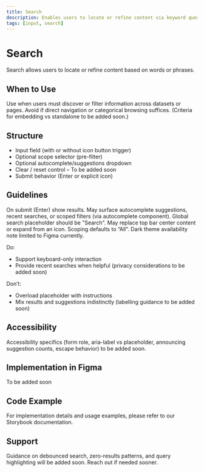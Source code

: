 ```yaml
---
title: Search
description: Enables users to locate or refine content via keyword queries.
tags: [input, search]
---
```


# Search

Search allows users to locate or refine content based on words or phrases.

## When to Use

Use when users must discover or filter information across datasets or pages. Avoid if direct navigation or categorical browsing suffices. (Criteria for embedding vs standalone to be added soon.)

## Structure

- Input field (with or without icon button trigger)
- Optional scope selector (pre-filter)
- Optional autocomplete/suggestions dropdown
- Clear / reset control – To be added soon
- Submit behavior (Enter or explicit icon)

## Guidelines

On submit (Enter) show results. May surface autocomplete suggestions, recent searches, or scoped filters (via autocomplete component). Global search placeholder should be "Search". May replace top bar center content or expand from an icon. Scoping defaults to “All”. Dark theme availability note limited to Figma currently.

Do:

- Support keyboard-only interaction
- Provide recent searches when helpful (privacy considerations to be added soon)

Don’t:

- Overload placeholder with instructions
- Mix results and suggestions indistinctly (labelling guidance to be added soon)

## Accessibility

Accessibility specifics (form role, aria-label vs placeholder, announcing suggestion counts, escape behavior) to be added soon.

## Implementation in Figma

To be added soon

## Code Example

For implementation details and usage examples, please refer to our Storybook documentation.

## Support

Guidance on debounced search, zero-results patterns, and query highlighting will be added soon. Reach out if needed sooner.
